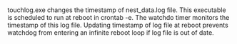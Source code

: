 ###
touchlog.exe changes the timestamp of nest_data.log file. This executable is scheduled
to run at reboot in crontab -e. The watchdo timer monitors the timestamp of this log file.
Updating timestamp of log file at reboot prevents watchdog from entering an infinite reboot
loop if log file is out of date. 